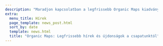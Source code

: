 ```yaml
---
description: "Maradjon kapcsolatban a legfrissebb Organic Maps kiadványokkal, hírekkel és frissítésekkel csapatunktól"
extra:
  menu_title: Hírek
  page_template: news_post.html
  sort_by: date
  template: news.html
  title: "Organic Maps: Legfrissebb hírek és újdonságok a csapatunktól"
---
```

